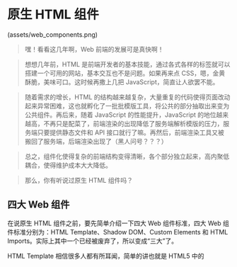 # 原生 HTML 组件

(assets/web_components.png)

>嘿！看看这几年啊，Web 前端的发展可是真快啊！

>想想几年前，HTML 是前端开发者的基本技能，通过各式各样的标签就可以搭建一个可用的网站，基本交互也不是问题。如果再来点 CSS，嗯，金黄酥脆，美味可口。这时候再撒上几把 JavaScript，简直让人欲罢不能。

>随着需求的增长，HTML 的结构越来越复杂，大量重复的代码使得页面改动起来异常困难，这也就孵化了一批批模版工具，将公共的部分抽取出来变为公共组件。再后来，随着 JavaScript 的性能提升，JavaScript 的地位越来越高，不再只是配菜了，前端渲染的出现降低了服务端解析模版的压力，服务端只要提供静态文件和 API 接口就行了嘛。再然后，前端渲染工具又被搬回了服务端，后端渲染出现了（黑人问号？？？）

>总之，组件化使得复杂的前端结构变得清晰，各个部分独立起来，高内聚低耦合，使得维护成本大大降低。

>那么，你有听说过原生 HTML 组件吗？

## 四大 Web 组件

在说原生 HTML 组件之前，要先简单介绍一下四大 Web 组件标准，四大 Web 组件标准分别为：HTML Template、Shadow DOM、Custom Elements 和 HTML Imports。实际上其中一个已经被废弃了，所以变成“三大”了。

HTML Template 相信很多人都有所耳闻，简单的讲也就是 HTML5 中的 <template> 标签，正常情况下它无色无味，感知不到它的存在，甚至它下面的 img 都不会被下载，script 都不会被执行。<template> 就如它的名字一样，它只是一个模版，只有到你用到它时，它才会变得有意义。

Shadow DOM 则是原生组件封装的基本工具，它可以实现组件与组件之间的独立性。

Custom Elements 是用来包装原生组件的容器，通过它，你就只需要写一个标签，就能得到一个完整的组件。

HTML Imports 则是 HTML 中类似于 ES6 Module 的一个东西，你可以直接 import 另一个 html 文件，然后使用其中的 DOM 节点。但是，由于 HTML Imports 和 ES6 Module 实在是太像了，并且除了 Chrome 以外没有浏览器愿意实现它，所以它已经被废弃并不推荐使用了。未来会使用 ES6 Module 来取代它，但是现在貌似还没有取代的方案，在新版的 Chrome 中这个功能已经被删除了，并且在使用的时候会在 Console 中给出警告。警告中说使用 ES Modules 来取代，但是我测试在 Chrome 71 中 ES Module 会强制检测文件的 MIME 类型必须为 JavaScript 类型，应该是暂时还没有实现支持。
(assets/console.png)

## Shadow DOM

要说原生 HTML 组件，就要先聊聊 Shadow DOM 到底是个什么东西。

大家对 DOM 都很熟悉了，在 HTML 中作为一个最基础的骨架而存在，它是一个树结构，树上的每一个节点都是 HTML 中的一部分。DOM 作为一棵树，它拥有着上下级的层级关系，我们通常使用“父节点”、“子节点”、“兄弟节点”等来进行描述（当然有人觉得这些称谓强调性别，所以也创造了一些性别无关的称谓）。子节点在一定程度上会继承父节点的一些东西，也会因兄弟节点而产生一定的影响，比较明显的是在应用 CSS Style 的时候，子节点会从父节点那里继承一些样式。

而 Shadow DOM，也是 DOM 的一种，所以它也是一颗树，只不过它是长在 DOM 树上的一棵特殊的子树。

什么？DOM 本身不就是由一棵一棵的子树组成的吗？这个 Shadow DOM 有什么特别的吗？

Shadow DOM 的特别之处就在于它致力于创建一个相对独立的一个空间，虽然也是长在 DOM 树上的，但是它的环境却是与外界隔离的，当然这个隔离是相对的，在这个隔离空间中，你可以选择性地从 DOM 树上的父节点继承一些属性，甚至是继承一棵 DOM 树进来。

利用 Shadow DOM 的隔离性，我们就可以创造原生的 HTML 组件了。

实际上，浏览器已经通过 Shadow DOM 实现了一些组件了，只是我们使用过却没有察觉而已，这也是 Shadow DOM 封装的组件的魅力所在：你只管写一个 HTML 标签，其他的交给我。（是不是有点像 React 的 JSX 啊？）

我们来看一看浏览器利用 Shadow DOM 实现的一个示例吧，那就是 video 标签：

```html

<video controls src="./video.mp4"width="400"height="300"></video>
```
我们来看一下浏览器渲染的结果：
(assets/demo1.png)

等一下！不是说 Shadow DOM 吗？这和普通 DOM 有啥区别？？？

在 Chrome 中，Elements 默认是不显示内部实现的 Shadow DOM 节点的，需要在设置中启用：
(assets/demo2.png)
(assets/demo3.png)

>注：浏览器默认隐藏自身的 Shadow DOM 实现，但如果是用户通过脚本创造的 Shadow DOM，是不会被隐藏的。

然后，我们就可以看到 video 标签的真面目了：
(assets/demo4.png)

在这里，你可完全像调试普通 DOM 一样随意调整 Shadow DOM 中的内容（反正和普通 DOM 一样，刷新一下就恢复了）。

我们可以看到上面这些 shadow DOM 中的节点大多都有 pseudo 属性，根据这个属性，你就可以在外面编写 CSS 样式来控制对应的节点样式了。比如，将上面这个 pseudo="-webkit-media-controls-overlay-play-button" 的 input 按钮的背景色改为橙色：

```css
video::-webkit-media-controls-overlay-play-button {
  background-color: orange;
}
```
(assets/demo5.png)

由于 Shadow DOM 实际上也是 DOM 的一种，所以在 Shadow DOM 中还可以继续嵌套 Shadow DOM，就像上面那样。

浏览器中还有很多 Element 都使用了 Shadow DOM 的形式进行封装，比如 <input>、<select>、<audio> 等，这里就不一一展示了。

由于 Shadow DOM 的隔离性，所以即便是你在外面写了个样式：div { background-color: red !important; }，Shadow DOM 内部的 div 也不会受到任何影响。

也就是说，写样式的时候，该用 id 的时候就用 id，该用 class 的时候就用 class，一个按钮的 class 应该写成 .button 就写成 .button。完全不用考虑当前组件中的 id、class 可能会与其他组件冲突，你只要确保一个组件内部不冲突就好——这很容易做到。

这解决了现在绝大多数的组件化框架都面临的问题：Element 的 class(className) 到底怎么写？用前缀命名空间的形式会导致 class 名太长，像这样：.header-nav-list-sublist-button-icon；而使用一些 CSS-in-JS 工具，可以创造一些唯一的 class 名称，像这样：.Nav__welcomeWrapper___lKXTg，这样的名称仍旧有点长，还带了冗余信息。

## ShadowRoot

ShadowRoot 是 Shadow DOM 下面的根，你可以把它当做 DOM 中的 <body> 一样看待，但是它不是 <body>，所以你不能使用 <body> 上的一些属性，甚至它不是一个节点。

你可以通过 ShadowRoot 下面的 appendChild、querySelectorAll 之类的属性或方法去操作整个 Shadow DOM 树。

对于一个普通的 Element，比如 <div>，你可以通过调用它上面的 attachShadow 方法来创建一个 ShadowRoot（还有一个 createShadowRoot 方法，已经过时不推荐使用），attachShadow 接受一个对象进行初始化：{ mode: 'open' }，这个对象有一个 mode 属性，它有两个取值：'open' 和 'closed'，这个属性是在创造 ShadowRoot 的时候需要初始化提供的，并在创建 ShadowRoot 之后成为一个只读属性。

mode: 'open' 和 mode: 'closed' 有什么区别呢？在调用 attachShadow 创建 ShadowRoot 之后，attachShdow 方法会返回 ShadowRoot 对象实例，你可以通过这个返回值去构造整个 Shadow DOM。当 mode 为 'open' 时，在用于创建 ShadowRoot 的外部普通节点（比如 <div>）上，会有一个 shadowRoot 属性，这个属性也就是创造出来的那个 ShadowRoot，也就是说，在创建 ShadowRoot 之后，还是可以在任何地方通过这个属性再得到 ShadowRoot，继续对其进行改造；而当 mode 为 'closed' 时，你将不能再得到这个属性，这个属性会被设置为 null，也就是说，你只能在 attachShadow 之后得到 ShadowRoot 对象，用于构造整个 Shadow DOM，一旦你失去对这个对象的引用，你就无法再对 Shadow DOM 进行改造了。

可以从上面 Shadow DOM 的截图中看到 #shadow-root (user-agent) 的字样，这就是 ShadowRoot 对象了，而括号中的 user-agent 表示这是浏览器内部实现的 Shadow DOM，如果使用通过脚本自己创建的 ShadowRoot，括号中会显示为 open 或 closed 表示 Shadow DOM 的 mode。

(assets/demo6)

>浏览器内部实现的 user-agent 的 mode 为 closed，所以你不能通过节点的 ShadowRoot 属性去获得其 ShadowRoot 对象，也就意味着你不能通过脚本对这些浏览器内部实现的 Shadow DOM 进行改造。

## HTML Template

有了 ShadowRoot 对象，我们可以通过代码来创建内部结构了，对于简单的结构，也许我们可以直接通过 document.createElement 来创建，但是稍微复杂一些的结构，如果全部都这样来创建不仅麻烦，而且代码可读性也很差。当然也可以通过 ES6 提供的反引号字符串（const template = `......`;）配合 innerHTML 来构造结构，利用反引号字符串中可以任意换行，并且 HTML 对缩进并不敏感的特性来实现模版，但是这样也是不够优雅，毕竟代码里大段大段的 HTML 字符串并不美观，即便是单独抽出一个常量文件也是一样。

这个时候就可以请 HTML Template 出场了。我们可以在 html 文档中编写 DOM 结构，然后在 ShadowRoot 中加载过来即可。

HTML Template 实际上就是在 html 中的一个 <template> 标签，正常情况下，这个标签下的内容是不会被渲染的，包括标签下的 img、style、script 等都是不会被加载或执行的。你可以在脚本中使用 getElementById 之类的方法得到 <template> 标签对应的节点，但是却无法直接访问到其内部的节点，因为默认他们只是模版，在浏览器中表现为 #document-fragment，字面意思就是“文档片段”，可以通过节点对象的 content 属性来访问到这个 document-fragment 对象。
  
(assets/template.png)

通过 document-fragment 对象，就可以访问到 template 内部的节点了，通过 document.importNode 方法，可以将 document-fragment 对象创建一份副本，然后可以使用一切 DOM 属性方法替换副本中的模版内容，最终将其插入到 DOM 或是 Shadow DOM 中。

```html
<div id="div"></div>
<template id="temp">
  <div id="title"></div>
</template>
```

```js
const template = document.getElementById('temp');
const copy = document.importNode(template.content, true);
copy.getElementById('title').innerHTML = 'Hello World!';

const div = document.getElementById('div');
const shadowRoot = div.attachShadow({ mode: 'closed' });
shadowRoot.appendChild(copy);
```

## HTML Imports

有了 HTML Template，我们已经可以方便地创造封闭的 Web 组件了，但是目前还有一些不完美的地方：我们必须要在 html 中定义一大批的 <template>，每个组件都要定义一个 <template>。

此时，我们就可以用到已经被废弃的 HTML Imports 了。虽然它已经被废弃了，但是未来会通过 ES6 Modules 的形式再进行支持，所以理论上也只是换个加载形式而已。

通过 HTML Imports，我们可以将 <template> 定义在其他的 html 文档中，然后再在需要的 html 文档中进行导入（当然也可以通过脚本按需导入），导入后，我们就可以直接使用其中定义的模版节点了。

已经废弃的 HTML Imports 通过 <link> 标签实现，只要指定 rel="import" 就可以了，就像这样：<link rel="import" href="./templates.html">，它可以接受 onload 和 onerror 事件以指示它已经加载完成。当然也可以通过脚本来创建 link 节点，然后指定 rel 和 href 来按需加载。Import 成功后，在 link 节点上有一个 import 属性，这个属性中存储的就是 import 进来的 DOM 树啦，可以 querySelector 之类的，并通过 cloneNode 或 document.importNode 方法创建副本后使用。

未来新的 HTML Imports 将会以 ES6 Module 的形式提供，可以在 JavaScript 中直接 import * as template from './template.html';，也可以按需 import，像这样：const template = await import('./template.html');。不过目前虽然浏览器都已经支持 ES6 Modules，但是在 import 其他模块时会检查服务端返回文件的 MIME 类型必须为 JavaScript 的 MIME 类型，否则不允许加载。

## Custom Elements

有了上面的三个组件标准，我们实际上只是对 HTML 进行拆分而已，将一个大的 DOM 树拆成一个个相互隔离的小 DOM 树，这还不是真正的组件。

要实现一个真正的组件，我们就需要用到 Custom Elements 了，就如它的名字一样，它是用来定义原生组件的。

Custom Elements 的核心，实际上就是利用 JavaScript 中的对象继承，去继承 HTML 原生的 HTMLElement 类（或是具体的某个原生 Element 类，比如 HTMLButtonElement），然后自己编写相关的生命周期函数，处理成员属性以及用户交互的事件。

看起来这和现在的 React 很像，在 React 中，你可以这样创造一个组件：class MyElement extends React.Component { ... }，而使用原生 Custom Elements，你需要这样写：class MyElement extends HTMLElement { ... }。

Custom Elements 的生命周期函数并不多，但是足够使用。这里我将 Custom Elements 的生命周期函数与 React 进行一个简单的对比:

- constructor(): 构造函数，用于初始化 state、创建 Shadow DOM、监听事件之类。

对应 React 中 Mounting 阶段的大半部分，包括：constructor(props)、static getDerivedStateFromProps(props, state) 和 render()。

在 Custom Elements 中，constructor() 构造函数就是其原本的含义：初始化，和 React 的初始化类似，但它没有像 React 中那样将其拆分为多个部分。在这个阶段，组件仅仅是被创建出来（比如通过 document.createElement()），但是还没有插入到 DOM 树中。

-connectedCallback(): 组件实例已被插入到 DOM 树中，用于进行一些展示相关的初始化操作。

对应 React 中 Mounting 阶段的最后一个生命周期：componentDidMount()。

在这个阶段，组件已经被插入到 DOM 树中了，或是其本身就在 html 文件中写好在 DOM 树上了，这个阶段一般是进行一些展示相关的初始化，比如加载数据、图片、音频或视频之类并进行展示。

-attributeChangedCallback(attrName, oldVal, newVal): 组件属性发生变化，用于更新组件的状态。

对应 React 中的 Updating 阶段：static getDerivedStateFromProps(props, state)、shouldComponentUpdate(nextProps, nextState)、render()、getSnapshotBeforeUpdate(prevProps, prevState) 和 componentDidUpdate(prevProps, prevState, snapshot)。

当组件的属性（React 中的 props）发生变化时触发这个生命周期，但是并不是所有属性变化都会触发，比如组件的 class、style 之类的属性发生变化一般是不会产生特殊交互的，如果所有属性发生变化都触发这个生命周期的话，会使得性能造成较大的影响。所以 Custom Elements 要求开发者提供一个属性列表，只有当属性列表中的属性发生变化时才会触发这个生命周期函数。

这个属性列表通过组件类上的一个**静态只读**属性来声明，在 ES6 Class 中使用一个 getter 函数来实现，只实现 getter 而不实现 setter，getter 返回一个常量，这样就是只读的了。像这样：

```js
class AwesomeElement extends HTMLElement {
  static get observedAttributes() {
    return ['awesome'];
  }
}
```

-disconnectedCallback(): 组件被从 DOM 树中移除，用于进行一些清理操作。

对应 React 中的 Unmounting 阶段：componentWillUnmount()。

-adoptedCallback(): 组件实例从一个文档被移动到另一个文档。

这个生命周期是原生组件独有的，React 中没有类似的生命周期。这个生命周期函数也并不常用到，一般在操作多个 document 的时候会遇到，调用 document.adoptNode() 函数转移节点所属 document 时会触发这个生命周期。

在定义了自定义组件后，我们需要将它注册到 HTML 标签列表中，通过 window.customElements.define() 函数即可实现，这个函数接受两个必须参数和一个可选参数。第一个参数是注册的标签名，为了避免和 HTML 自身的标签冲突，Custom Elements 要求用户自定义的组件名必须至少包含一个短杠 -，并且不能以短杠开头，比如 my-element、awesome-button 之类都是可以的。第二个参数是注册的组件的 class，直接将继承的子类类名传入即可，当然也可以直接写一个匿名类：

```js
window.customElements.define('my-element', class extends HTMLElement {
  ...
});
```

注册之后，我们就可以使用了，可以直接在 html 文档中写对应的标签，比如：<my-element></my-element>，也可以通过 document.createElement('my-element') 来创建，用法与普通标签几乎完全一样。但要注意的是，虽然 html 标准中说部分标签可以不关闭或是自关闭(<br> 或是 <br />)，但是只有规定的少数几个标签允许自关闭，所以，在 html 中写 Custom Elements 的节点时必须带上关闭标签。

由于 Custom Elements 是通过 JavaScript 来定义的，而一般 js 文件都是通过 <script> 标签外联的，所以 html 文档中的 Custom Elements 在 JavaScript 未执行时是处于一个默认的状态，浏览器默认会将其内容直接显示出来。为了避免这样的情况发生，Custom Elements 在被注册后都会有一个 :defined CSS 伪类而在注册前没有，所以我们可以通过 CSS 选择器在 Custom Elements 注册前将其隐藏起来，比如：
  
```js
  my-element:not(:defined) {
  display: none;
}
```

或者 Custom Elements 也提供了一个函数来检测指定的组件是否已经被注册：customElements.whenDefined()，这个函数接受一个组件名参数，并返回一个 Promise，当 Promise 被 resolve 时，就表示组件被注册了。

这样，我们就可以放心的在加载 Custom Elements 的 JavaScript 的 <script> 标签上使用 async 属性来延迟加载了（当然，如果是使用 ES6 Modules 形式的话默认的加载行为就会和 defer 类似）。
  
  (assets/demo7.png)
  
## Custom Elements + Shadow DOM

使用 Custom Elements 来创建组件时，通常会与 Shadow DOM 进行结合，利用 Shadow DOM 的隔离性，就可以创造独立的组件。

通常在 Custom Elements 的 constructor() 构造函数中去创建 Shadow DOM，并对 Shadow DOM 中的节点添加事件监听、对特定事件触发原生 Events 对象。

正常编写 html 文档时，我们可能会给 Custom Elements 添加一些子节点，像这样：<my-element><h1>Title</h1><p>Content</p></my-element>，而我们创建的 Shadow DOM 又拥有其自己的结构，怎样将这些子节点放置到 Shadow DOM 中正确的位置上呢？

在 React 中，这些子节点被放置在 props 的 children 中，我们可以在 render() 时选择将它放在哪里。而在 Shadow DOM 中有一个特殊的标签：<slot>，这个标签的用处就如同其字面意思，在 Shadow DOM 上放置一个“插槽”，然后 Custom Elements 的子节点就会自动放置到这个“插槽”中了。

有时我们需要更加精确地控制子节点在 Shadow DOM 中的位置，而默认情况下，所有子节点都会被放置在同一个 <slot> 标签下，即便是你写了多个 <slot>。那怎样更精确地对子节点进行控制呢？

默认情况下，<slot>Fallback</slot> 这样的是默认的 <slot>，只有第一个默认的 <slot> 会有效，将所有子节点全部放进去，如果没有可用的子节点，将会显示默认的 Fallback 内容（Fallback 可以是一棵子 DOM 树）。

<slot> 标签有一个 name 属性，当你提供 name 后，它将变为一个“有名字的 <slot>”，这样的 <slot> 可以存在多个，只要名字各不相同。此时他们会自动匹配 Custom Elements 下带 slot 属性并且 slot 属性与自身 name 相同的子节点，像这样：

```html
<template id="list">
  <div>
    <h1>Others</h1>
    <slot></slot>
  </div>
  <div>
    <h1>Animals</h1>
    <slot name="animal"></slot>
  </div>
  <div>
    <h1>Fruits</h1>
    <slot name="fruit"></slot>
  </div>
</template>

<my-list>
  <div slot="animal">Cat</div>
  <div slot="fruit">Apple</div>
  <div slot="fruit">Banana</div>
  <div slot="other">flower</div>
  <div>pencil</div>
  <div slot="animal">Dog</div>
  <div slot="fruit">peach</div>
  <div>red</div>
</my-list>
```

```js
class MyList extends HTMLElement {
  constructor() {
    super();
    const root = this.attachShadow({ mode: 'open' });
    const template = document.getElementById('list');
    root.appendChild(document.importNode(template.content, true));
  }
}
customElements.define('my-list', MyList);
```

这样就可以得到如图所示的结构，#shadow-root (open) 表示这是一个开放的 Shadow DOM，下面的节点是直接从 template 中 clone 过来的，浏览器自动在三个 <slot> 标签下放置了几个灰色的 <div> 节点，实际上这些灰色的 <div> 节点表示的是到其真实节点的“引用”，鼠标移动到他们上会显示一个 reveal 链接，点击这个链接即可跳转至其真实节点。
  (assets/shadow_root.png)

这里我们可以看到，虽然 <my-list> 下的子节点是乱序放置的，但是只要是给定了 slot 属性，就会被放置到正确的 <slot> 标签下。注意观察其中有一个 <div slot="other">flower</div>，这个节点由于指定了 slot="other"，但是却找不到匹配的 <slot> 标签，所以它不会被显示在结果中。

在为 Custom Elements 下的 Shadow DOM 设置样式的时候，我们可以直接在 Shadow DOM 下放置 <style> 标签，也可以放置 <link rel="stylesheet">，Shadow DOM 下的样式都是局部的，所以不用担心会影响到 Shadow DOM 的外部。并且由于这些样式仅影响局部🌻，所以对性能也有很大的提升。

在 Shadow DOM 内部的样式中，也有一些特定的选择器，比如 :host 选择器，代表着 ShadowRoot，这类似于普通 DOM 中的 :root，并且它可以与其他伪类组合使用，比如当鼠标在组件上时：:host(:hover)，当组件拥有某个 class 时：:host(.awesome)，当组件拥有 disabled 属性时：:host([disabled])……但是 :host 是拥有继承属性的，所以如果在 Custom Elements 外部定义了某些样式，将会覆盖 :host 中的样式，这样就可以轻松地实现各式各样的“主题风格”了。

为了实现自定义主题，我们还可以使用 Shadow DOM 提供的 :host-context() 选择器，这个选择器允许检查 Shadow DOM 的任何祖先节点是否包含指定选择器。比如如果在最外层 DOM 的 <html> 或 <body> 上有一个 class：.night，则 Shadow DOM 内就可以使用 :host-context(.night) 来指定一个夜晚的主题。这样可以实现主题样式的继承。

还有一种样式的定义方式是利用 CSS 变量。我们在 Shadow DOM 中使用变量来指定样式，比如：background-color: var(--bg-colour, #0F0);，这样就可以在 Shadow DOM 外面指定 --bg-colour 变量来设置样式了，如果没有指定变量，将使用默认的样式颜色 #0F0。

有时我们需要在 Shadow DOM 内部使用完全自定义的样式，比如字体样式、字体大小，如果任由其继承可能导致布局错乱，而每次在组件外面指定样式又略显麻烦，并且也破坏了组件的封装性。所以，Shadow DOM 提供了一个 all 属性，只要指定 :host{ all: initial; } 就可以重置所有继承的属性。

## 总结

Web Components 的概念最初是由 Alex Russell 在 Fronteers Conference 2011提出的，这个概念在当时非常的震撼。2013 年，Google 推出了一个叫做“Polymer)”的 Web Components 框架以推动 Web Components 的发展。

2014 年，Chrome 发布了早期版本的 Web Components 组件规范，包括 Custom Elements v0、Shadow DOM v0 和 HTML Imports。但是此时的规范都还是实验性的，现在已经不推荐使用，并且被 Custom Elements v1、Shadow DOM v1 标准取代，而 HTML Imports 却没有标准化，将来会被 ES6 Modules 所取代。

v0 规范将会在 Chrome 70 中被标记弃用警告，并在 2019 年 3 月左右从 Chrome 73 中删除。

而 v1 标准已经在 Chrome 54+ 和 Safari 10.1+ 中支持，并计划本月（2018 年 10 月）在 Firefox 中正式支持（此前 Firefox 已经支持，但默认禁用，需要在 about:config 中启用）。

而 HTML Templates 作为 HTML5 的功能早已被各大浏览器接受并支持。

>由于 Web Components 涉及到的子项较多，这里就不给出 Can I Use 的截图了，读者可以自行去搜索“Web Components”查看相关兼容性，或是点击这里。

>Can I Use 中包含了 HTML Templates、HTML Imports、Shadow DOM v0、Custom Elements v0、Shadow DOM v1 和 Custom Elements v1 的相关浏览器兼容性和注释，非常详细。

原生 HTML 组件基于的 Web Components 不是单一的技术，他是由 W3C 定义的一系列浏览器标准组成的，通过浏览器自身可以理解的方式去构建组件，这将成为未来的前端标准。

原文：
https://knownsec-fed.com/2018-10-05-ni-ting-shuo-guo-yuan-sheng-html-zu-jian-ma/

